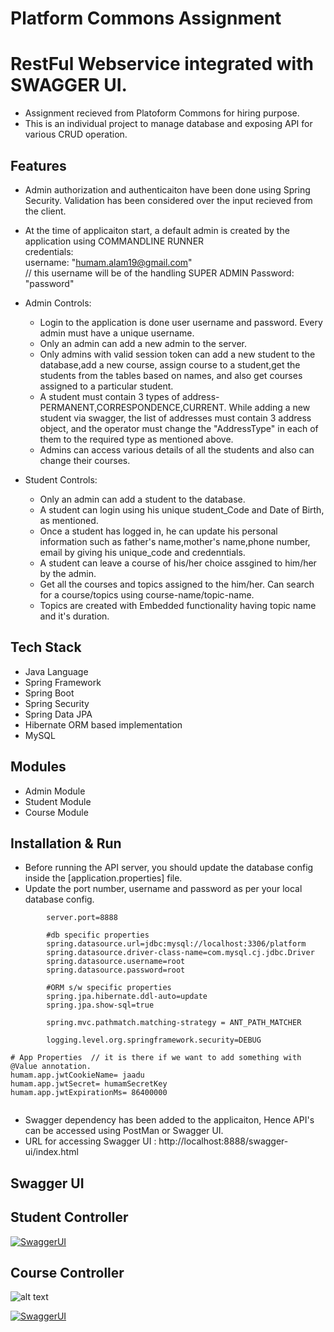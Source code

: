 # Platform Commons Assignment

<!-- ============================================  STUDENT MANAGEMENT SYSTEM ======================================================  -->

# RestFul Webservice integrated with SWAGGER UI.
* Assignment recieved from Platoform Commons for hiring purpose.
* This is an individual project to manage database and exposing API for various CRUD operation.

<!-- ============================================  FEATURES ======================================================  -->

  
## Features

* Admin authorization and authenticaiton have been done using Spring Security. Validation has been considered over the input recieved from the client.<br>
* At the time of applicaiton start, a default admin is created by the application using COMMANDLINE RUNNER <br>
credentials:<br>
    username: "humam.alam19@gmail.com"<br>  // this username will be of the handling SUPER ADMIN
    Password: "password"<br>


* Admin Controls:
    * Login to the application is done user username and password. Every admin must have a unique username. 
    * Only an admin can add a new admin to the server.
    * Only admins with valid session token can add a new student to the database,add a new course, assign course to a student,get the students from the         tables based on names, and also get courses assigned to a particular student.
    * A student must contain 3 types of address-PERMANENT,CORRESPONDENCE,CURRENT. While adding a new student via swagger, the list of addresses must             contain 3 address object, and the operator must change the "AddressType" in each of them to the required type as mentioned above.
    * Admins can access various details of all the students and also can change their courses.
    
* Student Controls:
    * Only an admin can add a student to the database.
    * A student can login using his unique student_Code and Date of Birth, as mentioned.
    * Once a student has logged in, he can update his personal information such as father's name,mother's name,phone number, email by giving his unique_code and credenntials.
    * A student can leave a course of his/her choice assgined to him/her by the admin.
    * Get all the courses and topics assigned to the him/her. Can search for a course/topics using course-name/topic-name.
    * Topics are created with Embedded functionality having topic name and it's duration.
   
  
<!-- ============================================  TECH STACK ======================================================  -->

## Tech Stack

* Java Language
* Spring Framework
* Spring Boot
* Spring Security
* Spring Data JPA
* Hibernate ORM based implementation
* MySQL

<!-- ============================================  MODULES ======================================================  -->

## Modules

* Admin Module
* Student Module
* Course Module


<!-- ============================================  INSTALLATION AND RUN ======================================================  -->

## Installation & Run

* Before running the API server, you should update the database config inside the [application.properties] file.
* Update the port number, username and password as per your local database config.

```
        server.port=8888

        #db specific properties
        spring.datasource.url=jdbc:mysql://localhost:3306/platform
        spring.datasource.driver-class-name=com.mysql.cj.jdbc.Driver
        spring.datasource.username=root
        spring.datasource.password=root

        #ORM s/w specific properties
        spring.jpa.hibernate.ddl-auto=update
        spring.jpa.show-sql=true

        spring.mvc.pathmatch.matching-strategy = ANT_PATH_MATCHER

        logging.level.org.springframework.security=DEBUG

# App Properties  // it is there if we want to add something with @Value annotation.
humam.app.jwtCookieName= jaadu
humam.app.jwtSecret= humamSecretKey
humam.app.jwtExpirationMs= 86400000


```
* Swagger dependency has been added to the applicaiton, Hence API's can be accessed using PostMan or Swagger UI.
* URL for accessing Swagger UI : http://localhost:8888/swagger-ui/index.html 

<!-- ============================================  SWAGGER INTEGRATION ======================================================  -->
## Swagger UI
## Student Controller
[![SwaggerUI](https://drive.google.com/file/d/12xUaVjxoeMiqL_fGh6NBBLy4XOWXgO39/view?usp=share_link)](https://drive.google.com/file/d/12xUaVjxoeMiqL_fGh6NBBLy4XOWXgO39/view?usp=share_link)


## Course Controller
![alt text](https://drive.google.com/file/d/12xUaVjxoeMiqL_fGh6NBBLy4XOWXgO39/view?usp=share_link)

[![SwaggerUI]()]()
